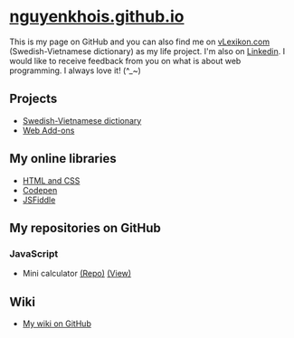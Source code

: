 # [nguyenkhois.github.io](https://nguyenkhois.github.io/)
This is my page on GitHub and you can also find me on [vLexikon.com](https://www.vlexikon.com) (Swedish-Vietnamese dictionary) as my life project. I'm also on [Linkedin](https://www.linkedin.com/in/khoi-le-b5225814b/). I would like to receive feedback from you on what is about web programming. I always love it! (^_~)

## **Projects**
* [Swedish-Vietnamese dictionary](https://www.vlexikon.com)
* [Web Add-ons](https://nguyenkhois.github.io/)

## **My online libraries**
* [HTML and CSS](https://github.com/nguyenkhois/library-html-css)
* [Codepen](https://codepen.io/khois/)
* [JSFiddle](https://jsfiddle.net/user/khoile/fiddles/)

## **My repositories on GitHub**
### JavaScript
* Mini calculator [(Repo)](https://github.com/nguyenkhois/js-minicalculator) [(View)](https://nguyenkhois.github.io/js-minicalculator/)

## Wiki
* [My wiki on GitHub](https://github.com/nguyenkhois/nguyenkhois.github.io/wiki)
